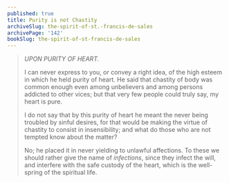 ```yaml
---
published: true
title: Purity is not Chastity
archiveSlug: the-spirit-of-st.-francis-de-sales
archivePage: '142'
bookSlug: the-spirit-of-st-francis-de-sales
---
```


> *UPON PURITY OF HEART.*
> 
> I can never express to you, or convey a right idea, of the high esteem in which he held purity of heart. He said that chastity of body was common enough even among unbelievers and among persons addicted to other vices; but that very few people could truly say, my heart is pure.
> 
> I do not say that by this purity of heart he meant the never being troubled by sinful desires, for that would be making the virtue of chastity to consist in insensibility; and what do those who are not tempted know about the matter?
> 
> No; he placed it in never yielding to unlawful affections. To these we should rather give the name of *infections*, since they infect the will, and interfere with the safe custody of the heart, which is the well-spring of the spiritual life.

